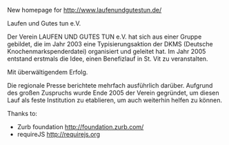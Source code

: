 New homepage for http://www.laufenundgutestun.de/

Laufen und Gutes tun e.V.

Der Verein LAUFEN UND GUTES TUN e.V. hat sich aus einer Gruppe gebildet,
die im Jahr 2003 eine Typisierungsaktion der DKMS (Deutsche Knochenmarkspenderdatei) organisiert und geleitet hat.
Im Jahr 2005 entstand erstmals die Idee, einen Benefizlauf in St. Vit zu veranstalten.

Mit überwältigendem Erfolg.

Die regionale Presse berichtete mehrfach ausführlich darüber.
Aufgrund des großen Zuspruchs wurde Ende 2005 der Verein gegründet,
um diesen Lauf als feste Institution zu etablieren,
um auch weiterhin helfen zu können.

Thanks to:

* Zurb foundation http://foundation.zurb.com/
* requireJS http://requirejs.org
